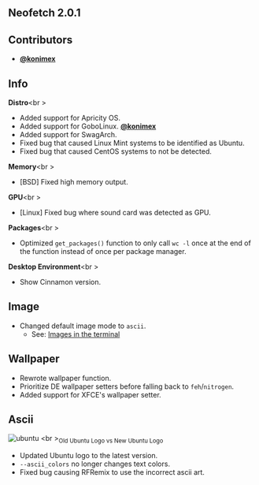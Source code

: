 ## Neofetch 2.0.1

## Contributors

- **[@konimex](https://github.com/konimex)**


## Info

**Distro**<br \>

- Added support for Apricity OS.
- Added support for GoboLinux. **[@konimex](https://github.com/konimex)**
- Added support for SwagArch.
- Fixed bug that caused Linux Mint systems to be identified as Ubuntu.
- Fixed bug that caused CentOS systems to not be detected.

**Memory**<br \>

- [BSD] Fixed high memory output.

**GPU**<br \>

- [Linux] Fixed bug where sound card was detected as GPU.

**Packages**<br \>

- Optimized `get_packages()` function to only call `wc -l` once at the end of the function instead of once per package manager.

**Desktop Environment**<br \>

- Show Cinnamon version.


## Image

- Changed default image mode to `ascii`.
    - See: [Images in the terminal](https://github.com/dylanaraps/neofetch/wiki/Images-in-the-terminal#enabling-image-mode)


## Wallpaper

- Rewrote wallpaper function.
- Prioritize DE wallpaper setters before falling back to `feh`/`nitrogen`.
- Added support for XFCE's wallpaper setter.


## Ascii

![ubuntu](https://u.teknik.io/zILeY.png)
<br \><sub>Old Ubuntu Logo vs New Ubuntu Logo</sub>

- Updated Ubuntu logo to the latest version.
- `--ascii_colors` no longer changes text colors.
- Fixed bug causing RFRemix to use the incorrect ascii art.
